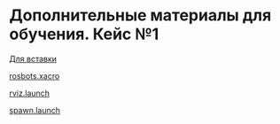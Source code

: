 # Дополнительные материалы для обучения. Кейс №1

[Для вставки](./for_insertion)

[rosbots.xacro](./rosbots.xacro)

[rviz.launch](./rviz.launch)

[spawn.launch](./spawn.launch)